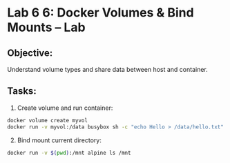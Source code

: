 # Lab 6 6: Docker Volumes & Bind Mounts – Lab

## Objective:
Understand volume types and share data between host and container.

## Tasks:
1. Create volume and run container:
```bash
docker volume create myvol
docker run -v myvol:/data busybox sh -c "echo Hello > /data/hello.txt"
```

2. Bind mount current directory:
```bash
docker run -v $(pwd):/mnt alpine ls /mnt
```
